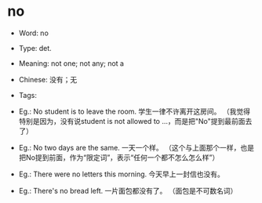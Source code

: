# no

- Word: no

- Type: det.
- Meaning: not one; not any; not a
- Chinese: 没有；无
- Tags: 
- Eg.: No student is to leave the room. 学生一律不许离开这房间。 （我觉得特别是因为，没有说student is not allowed to ...，而是把"No"提到最前面去了）
- Eg.: No two days are the same. 一天一个样。 （这个与上面那个一样，也是把No提到前面，作为“限定词”，表示“任何一个都不怎么怎么样”）
- Eg.: There were no letters this morning. 今天早上一封信也没有。
- Eg.: There's no bread left. 一片面包都没有了。 （面包是不可数名词）

